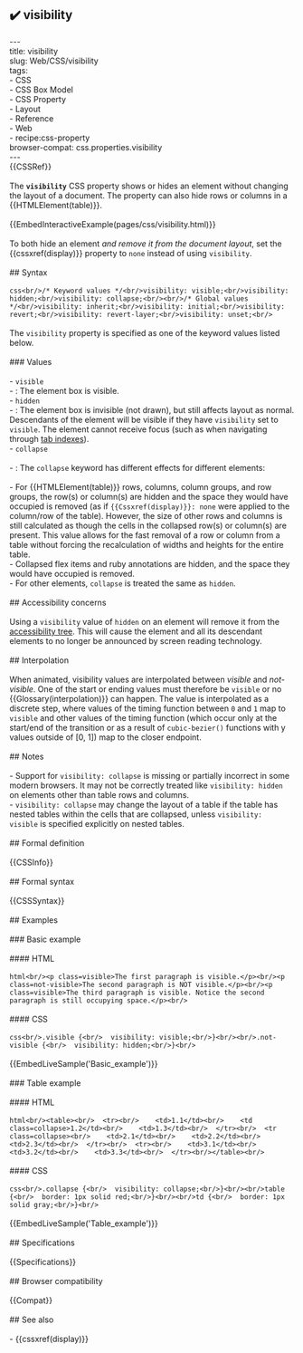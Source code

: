 ## ✔️ visibility 
 ---<br/>title: visibility<br/>slug: Web/CSS/visibility<br/>tags:<br/>  - CSS<br/>  - CSS Box Model<br/>  - CSS Property<br/>  - Layout<br/>  - Reference<br/>  - Web<br/>  - recipe:css-property<br/>browser-compat: css.properties.visibility<br/>---<br/>{{CSSRef}}<br/><br/>The **`visibility`** CSS property shows or hides an element without changing the layout of a document. The property can also hide rows or columns in a {{HTMLElement(table)}}.<br/><br/>{{EmbedInteractiveExample(pages/css/visibility.html)}}<br/><br/>To both hide an element _and remove it from the document layout_, set the {{cssxref(display)}} property to `none` instead of using `visibility`.<br/><br/>## Syntax<br/><br/>```css<br/>/* Keyword values */<br/>visibility: visible;<br/>visibility: hidden;<br/>visibility: collapse;<br/><br/>/* Global values */<br/>visibility: inherit;<br/>visibility: initial;<br/>visibility: revert;<br/>visibility: revert-layer;<br/>visibility: unset;<br/>```<br/><br/>The `visibility` property is specified as one of the keyword values listed below.<br/><br/>### Values<br/><br/>- `visible`<br/>  - : The element box is visible.<br/>- `hidden`<br/>  - : The element box is invisible (not drawn), but still affects layout as normal. Descendants of the element will be visible if they have `visibility` set to `visible`. The element cannot receive focus (such as when navigating through [tab indexes](/en-US/docs/Web/HTML/Global_attributes/tabindex)).<br/>- `collapse`<br/><br/>  - : The `collapse` keyword has different effects for different elements:<br/><br/>    - For {{HTMLElement(table)}} rows, columns, column groups, and row groups, the row(s) or column(s) are hidden and the space they would have occupied is removed (as if `{{Cssxref(display)}}: none` were applied to the column/row of the table). However, the size of other rows and columns is still calculated as though the cells in the collapsed row(s) or column(s) are present. This value allows for the fast removal of a row or column from a table without forcing the recalculation of widths and heights for the entire table.<br/>    - Collapsed flex items and ruby annotations are hidden, and the space they would have occupied is removed.<br/>    - For other elements, `collapse` is treated the same as `hidden`.<br/><br/>## Accessibility concerns<br/><br/>Using a `visibility` value of `hidden` on an element will remove it from the [accessibility tree](/en-US/docs/Learn/Accessibility/What_is_accessibility#Accessibility_APIs). This will cause the element and all its descendant elements to no longer be announced by screen reading technology.<br/><br/>## Interpolation<br/><br/>When animated, visibility values are interpolated between _visible_ and _not-visible_. One of the start or ending values must therefore be `visible` or no {{Glossary(interpolation)}} can happen. The value is interpolated as a discrete step, where values of the timing function between `0` and `1` map to `visible` and other values of the timing function (which occur only at the start/end of the transition or as a result of `cubic-bezier()` functions with y values outside of \[0, 1]) map to the closer endpoint.<br/><br/>## Notes<br/><br/>- Support for `visibility: collapse` is missing or partially incorrect in some modern browsers. It may not be correctly treated like `visibility: hidden` on elements other than table rows and columns.<br/>- `visibility: collapse` may change the layout of a table if the table has nested tables within the cells that are collapsed, unless `visibility: visible` is specified explicitly on nested tables.<br/><br/>## Formal definition<br/><br/>{{CSSInfo}}<br/><br/>## Formal syntax<br/><br/>{{CSSSyntax}}<br/><br/>## Examples<br/><br/>### Basic example<br/><br/>#### HTML<br/><br/>```html<br/><p class=visible>The first paragraph is visible.</p><br/><p class=not-visible>The second paragraph is NOT visible.</p><br/><p class=visible>The third paragraph is visible. Notice the second paragraph is still occupying space.</p><br/>```<br/><br/>#### CSS<br/><br/>```css<br/>.visible {<br/>  visibility: visible;<br/>}<br/><br/>.not-visible {<br/>  visibility: hidden;<br/>}<br/>```<br/><br/>{{EmbedLiveSample('Basic_example')}}<br/><br/>### Table example<br/><br/>#### HTML<br/><br/>```html<br/><table><br/>  <tr><br/>    <td>1.1</td><br/>    <td class=collapse>1.2</td><br/>    <td>1.3</td><br/>  </tr><br/>  <tr class=collapse><br/>    <td>2.1</td><br/>    <td>2.2</td><br/>    <td>2.3</td><br/>  </tr><br/>  <tr><br/>    <td>3.1</td><br/>    <td>3.2</td><br/>    <td>3.3</td><br/>  </tr><br/></table><br/>```<br/><br/>#### CSS<br/><br/>```css<br/>.collapse {<br/>  visibility: collapse;<br/>}<br/><br/>table {<br/>  border: 1px solid red;<br/>}<br/><br/>td {<br/>  border: 1px solid gray;<br/>}<br/>```<br/><br/>{{EmbedLiveSample('Table_example')}}<br/><br/>## Specifications<br/><br/>{{Specifications}}<br/><br/>## Browser compatibility<br/><br/>{{Compat}}<br/><br/>## See also<br/><br/>- {{cssxref(display)}}<br/>